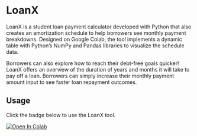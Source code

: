 # LoanX

LoanX is a student loan payment calculator developed with Python that also creates an amortization schedule to help borrowers see monthly payment breakdowns. Designed on Google Colab, the tool implements a dynamic table with Python’s NumPy and Pandas libraries to visualize the schedule data. 

Borrowers can also explore how to reach their debt-free goals quicker! LoanX offers an overview of the duration of years and months it will take to pay off a loan. Borrowers can simply increase their monthly payment amount input to see faster loan repayment outcomes. 


## Usage 

Click the badge below to use the LoanX tool. 

[![Open In Colab](https://colab.research.google.com/assets/colab-badge.svg)](https://colab.research.google.com/drive/1xflmfMgwZ6wUg5oDzCE4diYif18QZg5r?usp=sharing)



